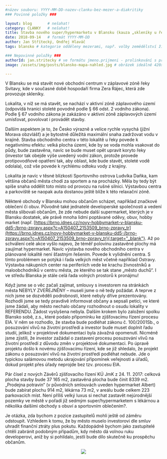 ```yaml
---
#název souboru: YYYY-MM-DD-nazev-clanku-bez-mezer-a-diakritiky
### Povinné položky ###

layout: blog       # nešahat!
category: CLANKY   # nešahat!
title: Stavba nového super/hypermarketu v Blansku (kauza „skleníky u řeky“)
date: 2018-09-14   # formát YYYY-MM-DD
author: Jan Střítecký, Ondřej Hlaváč
tags: blansko # kategorie odděleny mezerami, např. volby zemědělství životní-prostředí piráti (viz https://jihomoravsky.pirati.cz/tags/)

### Nepovinné položky ###
authorId: jan.stritecky # ve formátu jmeno.prijmeni - prolinkování s profilem přes uid
image: /assets/img/posts/blansko-mapa-nahled.jpg # obrázek ideálně 420x677px minifikovaný přes https://tinypng.com/

---
```


V Blansku se má stavět nové obchodní centrum v záplavové zóně řeky Svitavy, kde v současné době hospodaří firma Zera Rájec, která zde provozuje skleníky.

Lokalita, v níž se má stavět, se nachází v aktivní zóně záplavového území (odpovídá hranici stoleté povodně podle § 66 odst. 2 vodního zákona). Podle § 67 vodního zákona je zakázáno v aktivní zóně záplavových území umísťovat, povolovat i provádět stavby.

Dalším aspektem je to, že Česko výrazně a velice rychle vysychá (jižní Morava obzvlášť) a je bytostně důležitá maximální snaha zadržovat vodu v krajině. Stavba obchodního centra v této lokalitě u řeky povede k negativnímu efektu: velká plocha území, kde by se voda mohla vsakovat do půdy, bude zastavěna, navíc se bude muset opět upravit koryto řeky (investor tak obejde výše uvedený vodní zákon, protože provede protipovodňové opatření tak, aby oblast, kde bude stavět, stoleté vodě odolala), což vše povede k rychlému odtoku vody z krajiny.

Lokalita je navíc v těsné blízkosti Sportovního ostrova Ludvíka Daňka, kam většina občanů města chodí za sportem a na procházky. Měla by tedy být spíše snaha oddělit toto místo od provozu na rušné silnici. Výstavbou centra a parkoviště se naopak auta dostanou ještě blíže k této relaxační zóně.

Některé obchody v Blansku mohou občanům scházet, například značkové oblečení či obuv. Původně také jednatelé developerské společnosti a vedení města slibovali občanům, že zde nebude další supermarket, kterých je v Blansku dostatek, ale právě mnoha lidmi poptávané oděvy, obuv, hobby market (např. [https://brno.idnes.cz/novy-hobbymarket-v-blansku-dd5-/brno-zpravy.aspx?c=A150407_2153509_brno-zpravy_tr](https://brno.idnes.cz/novy-hobbymarket-v-blansku-dd5-/brno-zpravy.aspx?c=A150407_2153509_brno-zpravy_tr){:target="_blank"}. Až po schválení celé akce vyšlo najevo, že téměř polovinu zastavěné plochy má zaujímat hypermarket. Navíc výstavba nového obchodního centra v plánované lokalitě není šťastným řešením. Povede k vylidnění centra. S tímto problémem se potýká i řada velkých měst včetně například Ostravy. Výstavba nákupních center na periferiích vede ke krachu živnostníků a maloobchodníků v centru města, ze kterého se tak stane „město duchů“. I ve středu Blanska je stále celá řada volných prostorů k pronájmu!

Když jsme se o věc začali zajímat, smlouvy s investorem na stránkách města NEBYLY ZVEŘEJNĚNY – museli jsme o ně tedy požádat. A teprve z nich jsme se dozvěděli podrobnosti, které nebyly dříve prezentovány. Rozhodli jsme se tedy pravdivě informovat občany a sepsali petici, ve které jsme žádali, aby město nechalo občany rozhodnout o osudu lokality v REFERENDU. Žádost vyslyšena nebyla. Dalším krokem bylo založení spolku Blansko sobě, z.s., které podalo připomínku ke zjišťovacímu řízení procesu EIA. V něm se rozhodlo, že stavba bude podléhat zákonu č. 100/2001Sb., o posuzování vlivů na životní prostředí a investor bude muset doplnit řadu studií, jelikož v projektové dokumentaci byla závažná opomenutí. Nicméně jsme zjistili, že investor zažádal o zastavení procesu posuzování vlivů na životní prostředí z důvodu změn v projektové dokumentaci. Po úpravě projektu došlo k novému zjišťovacímu řízení, kde se již shledalo, že projekt zákonu o posuzování vlivů na životní prostředí podléhat nebude. Jde o typickou salámovou metodu ukrajování připomínek veřejnosti a úřadů, dokud projekt přes úřady neprojde bez tzv. procesu EIA.

Pár čísel z nových Závěrů zjišťovacího řízení KÚ JmK z 24. 11. 2017: celková plocha stavby bude 37 165 m2, zastavěná plocha bude činit 8339 m2. „Prodejna potravin“ (v původních smlouvách uveden hypermarket Albert) bude zabírat plochu 914 m2, lékárna 73 m2, v areálu bude celkem 223 parkovacích míst. Není příliš velký luxus si nechat zastavět nejúrodnější pozemky ve městě v pořadí již sedmým super/hypermarketem s lékárnou a několika dalšími obchody s obuví a sportovním oblečením?.

Je otázka, zda bychom z pozice zastupitelů mohli ještě od záměru odstoupit. Vzhledem k tomu, že by město muselo investorovi dle smluv uhradit finanční ztráty plus pokutu. Každopádně bychom jako zastupitelé chtěli zabránit podobným případům, kdy město dá volnou ruku developerovi, aniž by si pohlídalo, jestli bude dílo skutečně ku prospěchu občanům.


<div style="text-align:center">
<img src="https://jihomoravsky.pirati.cz/assets/img/posts/blansko-mapa.jpg" style="max-width:100%">
</div>

